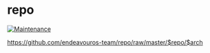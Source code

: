 # repo

[![Maintenance](https://img.shields.io/maintenance/yes/2022.svg)]()

https://github.com/endeavouros-team/repo/raw/master/$repo/$arch
